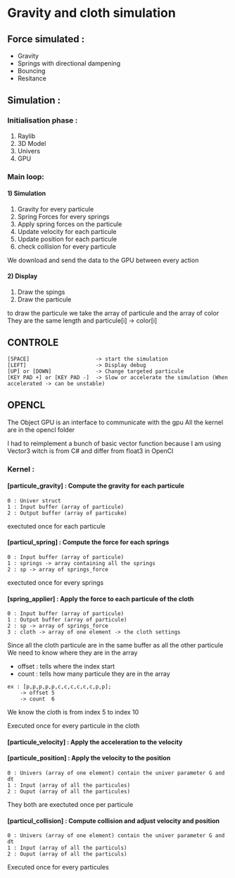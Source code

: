 # Gravity and cloth simulation

## Force simulated :
- Gravity
- Springs with directional dampening
- Bouncing
- Resitance

## Simulation :

### Initialisation phase :
1) Raylib
2) 3D Model
3) Univers
4) GPU

### Main loop:

#### 1) Simulation
1) Gravity for every particule
2) Spring Forces for every springs
3) Apply spring forces on the particule
4) Update velocity for each particule
5) Update position for each particule
6) check collision for every particule

We download and send the data to the GPU between every action

#### 2) Display

1) Draw the spings
2) Draw the particule

to draw the particule we take the array of particule and the array of color
They are the same length and particule[i] -> color[i]

## CONTROLE
```
[SPACE]                     -> start the simulation
[LEFT]                      -> Display debug
[UP] or [DOWN]              -> Change targeted particule
[KEY PAD +] or [KEY PAD -]  -> Slow or accelerate the simulation (When accelerated -> can be unstable)
```

## OPENCL
The Object GPU is an interface to communicate with the gpu
All the kernel are in the opencl folder

I had to reimplement a bunch of basic vector function because I am using Vector3 witch is from C# and differ from float3 in OpenCl

### Kernel :
#### [particule_gravity]     :   Compute the gravity for each particule
```
0 : Univer struct
1 : Input buffer (array of particule)
2 : Output buffer (array of particuke)
```
exectuted once for each particule

#### [particul_spring]       :   Compute the force for each springs
```
0 : Input buffer (array of particule)
1 : springs -> array containing all the springs
2 : sp -> array of springs_force
```
exectuted once for every springs

#### [spring_applier]        :   Apply the force to each particule of the cloth
```
0 : Input buffer (array of particule)
1 : Output buffer (array of particule)
2 : sp -> array of springs_force
3 : cloth -> array of one element -> the cloth settings
```

Since all the cloth particule are in the same buffer as all the other particule
We need to know where they are in the array
- offset : tells where the index start
- count  : tells how many particule they are in the array
```
ex : [p,p,p,p,p,c,c,c,c,c,c,p,p];
    -> offset 5
    -> count  6
```
We know the cloth is from index 5 to index 10

Executed once for every particule in the cloth

#### [particule_velocity]    :   Apply the acceleration to the velocity
#### [particule_position]    :   Apply the velocity to the position
```
0 : Univers (array of one element) contain the univer parameter G and dt
1 : Input (array of all the particules)
2 : Ouput (array of all the particules)
```
They both are exectuted once per particule

#### [particul_collision]    :   Compute collision and adjust velocity and position
```
0 : Univers (array of one element) contain the univer parameter G and dt
1 : Input (array of all the particuls)
2 : Ouput (array of all the particuls)
```
Executed once for every particules